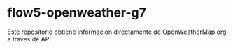 # flow5-openweather-g7
Este repositorio obtiene informacion directamente de OpenWeatherMap.org a traves de API
